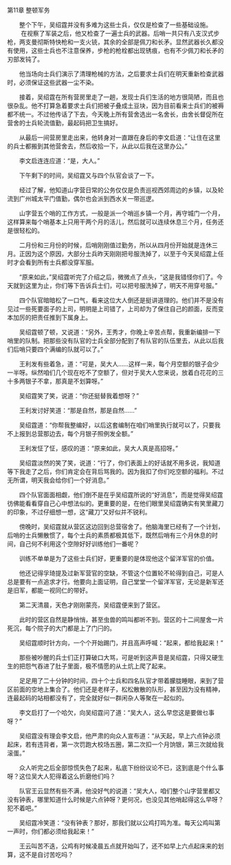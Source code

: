 第11章 整顿军务

　　整个下午，吴绍霆并没有多难为这些士兵，仅仅是检查了一些基础设施。
　
　在视察了军装之后，他又检查了一遍士兵的武器。后哨一共只有八支汉式步枪，两支曼彻斯特快枪和一支火铳，其余的全部是佩刀和长矛。显然武器长久都没有使用，这些士兵也不注意保养，步枪的枪栓都出现锈痕，也有不少佩刀和长矛的刃部发钝了。

　　他当场向士兵们演示了清理枪械的方法，之后要求士兵们在明天重新检查武器时，必须保证这些武器一尘不染。

　　接着，吴绍霆在所有营房里走了一趟，发现士兵们生活的地方很简陋，而且也很杂乱。他不打算急着要求士兵们把被子叠成土豆块，因为目前看来士兵们的被褥都不统一。不过他传话了下去，今天晚上所有营舍选出一名舍长，由舍长督促所在营舍的士兵轮流值勤，最起码把卫生搞好。

　　从最后一间营房里走出来，他转身对一直跟在身后的李文启道：“让住在这里的兵士都搬到其他营舍去，然后收拾一下，从此以后我在这里办公。”

　　李文启连连应道：“是，大人。”

　　下午剩下的时间，吴绍霆又与四个队官会谈了一下。

　　经过了解，他知道山字营日常的公务仅仅是负责巡视西郊周边的乡镇，以及轮流到广州城太平门值勤，偶尔也会派到西水关一带巡逻。

　　山字营五个哨的工作方式，一般是派一个哨巡乡镇一个月，再守城门一个月，这样算来每个哨基本上只用干两个月的活儿，然后就可以连续休息三个月，任务还是很轻松的。

　　二月份和三月份的时候，后哨刚刚值过勤务，所以从四月份开始就是连休三月。正因为这个原因，大部分士兵昨天刚刚把号服洗掉了，以至于今天吴绍霆上任时才会看到所有士兵都没穿军服。

　　“原来如此，”吴绍霆听完了介绍之后，微微点了点头，“这是我错怪你们了。今天就到这里为止，你们等下告诉兵士们，可以把号服洗掉了，明天不用穿号服。”

　　四个队官暗暗松了一口气，看来这位大人倒还是挺讲道理的。他们并不是没有见过一些死要面子的上司，明明是上司错了，上司却为了保住自己的颜面，反而变本加厉的把责任推到下属身上。

　　吴绍霆顿了顿，又说道：“另外，王秀才，你晚上辛苦点帮，我重新编排一下哨里的队制。把那些没有队官的士兵全部分配到了有队官的队伍里去，从此以后我们后哨只要四个满编的队就可以了。”

　　王利发有些着急，道：“可是，吴大人……这样一来，每个月空额的银子会少一半呀。纵然咱们几个现在吃不了空额了，但对于吴大人您来说，放着白花花的三十多两银子不拿，那真是不划算呀。”

　　吴绍霆笑了笑，说道：“你还挺替我着想呀？”

　　王利发讨好笑道：“那是自然，那是自然……”

　　吴绍霆道：“你帮我整编好，以后这套编制在咱们哨里执行就可以了，只要我不上报到总营那边去，每个月银子照例发全额。”

　　王利发怔了怔，感叹的道：“原来如此，吴大人真是高招呀。”

　　吴绍霆淡然的笑了笑，说道：“行了，你们表面上的好话就不用多说，我知道等下我走了之后，你们肯定会在背后骂我的。因为我扣了你们吃空额的福利。不过无所谓，明天我会给你们一个好消息。”

　　四个队官面面相觑，他们倒不是在乎吴绍霆所说的“好消息”，而是觉得吴绍霆彷佛能看看穿自己心中想法似的。更重要的是，在他们眼里吴绍霆确实有笑里藏刀的印象，不过仔细想一想，这“藏刀”又好似并不锐利。

　　傍晚时，吴绍霆就从营区这边回到总营宿舍了。他脑海里已经有了一个计划，后哨的士兵懒散惯了，每个士兵的素质都极其低下，既然后哨有三个月休息的时间，自己何不利用这个空隙好好训练他们一番呢？

　　训练不单单是为了这些士兵们好，更重要的是体现他这个留洋军官的价值。

　　他还记得孚琦提及过新军营官的空缺，不管这个位置轮不轮得到自己，可是人总是要有一点追求才行。他要向上面证明，自己堂堂一个留洋军官，无论是新军还是旧军，都能一视同仁的带好。

　　第二天清晨，天色才刚刚蒙亮，吴绍霆便来到了营区。

　　此时的营区自然是静悄悄，甚至虫兽的鸣叫都听不到。营区的十二间屋舍一片死沉，每个院子的大门都是上了门闩的。

　　吴绍霆顺时针方向，一个个开始踢门，并且高声呼喊：“起来，都给我起来！”

　　那些被吵醒的兵士们正打算破口大骂，可是听到这声音是吴绍霆，只得又硬生生的把怨气吞进了肚子里面，极不情愿的从土炕上爬了起来。

　　足足用了二十分钟的时间，四十个士兵和四名队官才带着朦胧睡眼，来到了营区前面的空地上集合了。他们还是老样子，松松散散的队形，甚至因为没有精神，连最起码的站相都没有了，完全就好似一群闲杂人等聚在一起似的。

　　李文启打了一个哈欠，向吴绍霆问了道：“吴大人，这么早您这是要做乜事呀？”

　　吴绍霆没有理会李文启，他严肃的向众人宣布道：“从天起，早上六点钟必须起床，若有违背者，第一次罚跑大校场五圈，第二次扣一个月饷银，第三次就给我滚蛋。”

　　众人听完之后全部惊慌失色了起来，私底下纷纷议论不已，这到底是个什么事呀？这位吴大人犯得着这么折磨他们吗？

　　队官王云显然有些不满，他没好气的说道：“吴大人，咱们整个山字营里都又没有钟表，哪里知道什么时候是六点钟呀？更何况，也没见其他哨起得这么早呀？犯不着吧。”

　　吴绍霆冷笑道：“没有钟表？那好，那我们就以公鸡打鸣为准。每天公鸡叫第一声时，你们都必须给我起来！”

　　王云叫苦不迭，公鸡有时候凌晨五点就开始叫了，还不如早上六点起床来的划算，这不是自讨苦吃吗？

